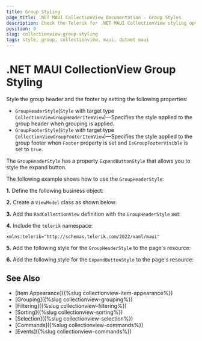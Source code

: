 ```yaml
---
title: Group Styling
page_title: .NET MAUI CollectionView Documentation - Group Styles
description: Check the Telerik for .NET MAUI CollectionView styling options for the Group.
position: 0
slug: collectionview-group-styling
tags: style, group, collectionview, maui, dotnet maui
---
```


# .NET MAUI CollectionView Group Styling

Style the group header and the footer by setting the following properties:

* `GroupHeaderStyle`(`Style` with target type `CollectionViewGroupHeaderItemView`)&mdash;Specifies the style applied to the group header when grouping is applied.
* `GroupFooterStyle`(`Style` with target type `CollectionViewGroupFooterItemView`)&mdash;Specifies the style applied to the group footer when `Footer` property is set and `IsGroupFooterVisible` is set to `true`.

The `GroupHeaderStyle` has a property `ExpandButtonStyle` that allows you to style the expand button.

The following example shows how to use the `GroupHeaderStyle`:

**1.** Define the following business object:

<snippet id='collectionview-datamodel' />

**2.** Create a `ViewModel` class as shown below:

<snippet id='collectionview-viewmodel' />

**3.** Add the `RadCollectionView` definition with the `GroupHeaderStyle` set:

<snippet id='collectionview-group-styling' />

**4.** Include the `telerik` namespace:

```XAML
xmlns:telerik="http://schemas.telerik.com/2022/xaml/maui" 
```

**5.** Add the following style for the `GroupHeaderStyle` to the page's resource:

<snippet id='contentview-group-styling-resources' />

**6.** Add the following style for the `ExpandButtonStyle` to the page's resource:

<snippet id='collectionview-group-expand-collapse-button-resources' />

## See Also

- [Item Appearance]({%slug collectionview-item-appearance%})
- [Grouping]({%slug collectionview-grouping%})
- [Filtering]({%slug collectionview-filtering%})
- [Sorting]({%slug collectionview-sorting%})
- [Selection]({%slug collectionview-selection%})
- [Commands]({%slug collectionview-commands%})
- [Events]({%slug collectionview-commands%})
